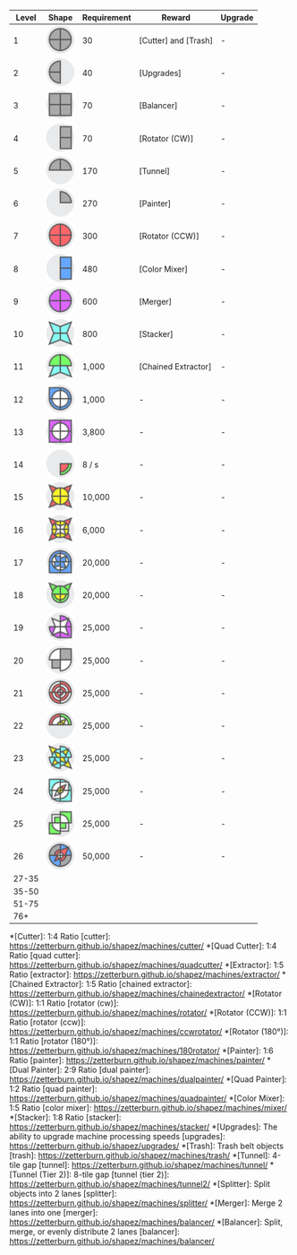 | <span  title="The number of the level">Level</span>|<span  title="The shape requirement for the level.">Shape</span>|<span  title="The amount/speed requirement for the level.">Requirement</span>|<span  title="The reward for completing this level requirement.">Reward</span>|<span  title="The upgrade that this shape is first required for, if applicable.">Upgrade</span>|
|-|-|-|-|-|
|1 | <img  src="iCuCuCuCu.png"  alt="CuCuCuCu"  width="50"/> |30|[Cutter] and [Trash]|-|
|2|<img  src="i----CuCu.png"  alt="----CuCu"  width="50"/> |40|[Upgrades]|-|
|3|<img  src="iRuRuRuRu.png"  alt="RuRuRuRu"  width="50"/> |70|[Balancer]|-|
|4|<img  src="iRuRu----.png"  alt="RuRu----"  width="50"/> |70|[Rotator (CW)]|-|
|5|<img  src="iCu----Cu.png"  alt="Cu----Cu"  width="50"/> |170|[Tunnel]|-|
|6|<img  src="iCu------.png"  alt="Cu------"  width="50"/> |270|[Painter]|-|
|7|<img  src="iCrCrCrCr.png"  alt="CrCrCrCr"  width="50"/> |300|[Rotator (CCW)]|-|
|8|<img  src="iRbRb----.png"  alt="RbRb----"  width="50"/> |480|[Color Mixer]|-|
|9|<img  src="iCpCpCpCp.png"  alt="CpCpCpCp"  width="50"/> |600|[Merger]|-|
|10|<img  src="iScScScSc.png"  alt="ScScScSc"  width="50"/> |800|[Stacker]|-|
|11|<img  src="iCgScScCg.png"  alt="CgScScCg"  width="50"/> |1,000|[Chained Extractor]|-|
|12|<img  src="iCbCbCbRb_CwCwCwCw.png"  alt="CbCbCbRb:CwCwCwCw"  width="50"/> |1,000|-|-|
|13|<img  src="iRpRpRpRp_CwCwCwCw.png"  alt="RpRpRpRp:CwCwCwCw"  width="50"/> |3,800|-|-|
|14|<img  src="i--Cg----_--Cr----.png"  alt="--Cg----:--Cr----"  width="50"/> |8 / s|-|-|
|15|<img  src="iSrSrSrSr_CyCyCyCy.png"  alt="SrSrSrSr:CyCyCyCy"  width="50"/> |10,000|-|-|
|16|<img  src="iSrSrSrSr_CyCyCyCy_SwSwSwSw.png"  alt="SrSrSrSr:CyCyCyCy:SwSwSwSw"  width="50"/> |6,000|-|-|
|17|<img  src="iCbRbRbCb_CwCwCwCw_WbWbWbWb.png"  alt="CbRbRbCb:CwCwCwCw:WbWbWbWb"  width="50"/> |20,000|-|-
|18|<img  src="iSg----Sg_CgCgCgCg_--CyCy--.png"  alt="Sg----Sg:CgCgCgCg:--CyCy--"  width="50"/> |20,000|-|-
|19|<img  src="iCpRpCp--_SwSwSwSw.png"  alt="CpRpCp--:SwSwSwSw"  width="50"/> |25,000|-|-|
|20|<img  src="iRuCw--Cw_----Ru--.png"  alt="RuCw--Cw:----Ru--"  width="50"/> |25,000|-|-|
|21|<img  src="iCrCwCrCw_CwCrCwCr_CrCwCrCw_CwCrCwCr.png"  alt="CrCwCrCw:CwCrCwCr:CrCwCrCw:CwCrCwCr"  width="50"/> |25,000|-|-|
|22|<img  src="iCg----Cr_Cw----Cw_Sy------_Cy----Cy.png"  alt="Cg----Cr:Cw----Cw:Sy------:Cy----Cy"  width="50"/> |25,000|-|-|
|23|<img  src="iCcSyCcSy_SyCcSyCc_CcSyCcSy.png"  alt="CcSyCcSy:SyCcSyCc:CcSyCcSy"  width="50"/> |25,000|-|-|
|24|<img  src="iCcRcCcRc_RwCwRwCw_Sr--Sw--_CyCyCyCy.png"  alt="CcRcCcRc:RwCwRwCw:Sr--Sw--:CyCyCyCy"  width="50"/> |25,000|-|-|
|25|<img  src="iRg--Rg--_CwRwCwRw_--Rg--Rg.png"  alt="Rg--Rg--:CwRwCwRw:--Rg--Rg"  width="50"/> |25,000|-|-|
|26|<img  src="iCbCuCbCu_Sr------_--CrSrCr_CwCwCwCw.png"  alt="drawCbCuCbCu:Sr------:--CrSrCr:CwCwCwCwing"  width="50"/> |50,000|-|-|
|27-35|
|35-50|
|51-75|
|76+|

*[Cutter]: 1:4 Ratio
[cutter]: https://zetterburn.github.io/shapez/machines/cutter/
*[Quad Cutter]: 1:4 Ratio
[quad cutter]: https://zetterburn.github.io/shapez/machines/quadcutter/
*[Extractor]: 1:5 Ratio
[extractor]: https://zetterburn.github.io/shapez/machines/extractor/
*[Chained Extractor]: 1:5 Ratio
[chained extractor]: https://zetterburn.github.io/shapez/machines/chainedextractor/
*[Rotator (CW)]: 1:1 Ratio
[rotator (cw)]: https://zetterburn.github.io/shapez/machines/rotator/
*[Rotator (CCW)]: 1:1 Ratio
[rotator (ccw)]: https://zetterburn.github.io/shapez/machines/ccwrotator/
*[Rotator (180°)]: 1:1 Ratio
[rotator (180°)]: https://zetterburn.github.io/shapez/machines/180rotator/
*[Painter]: 1:6 Ratio
[painter]: https://zetterburn.github.io/shapez/machines/painter/
*[Dual Painter]: 2:9 Ratio
[dual painter]: https://zetterburn.github.io/shapez/machines/dualpainter/
*[Quad Painter]: 1:2 Ratio
[quad painter]: https://zetterburn.github.io/shapez/machines/quadpainter/
*[Color Mixer]: 1:5 Ratio
[color mixer]: https://zetterburn.github.io/shapez/machines/mixer/
*[Stacker]: 1:8 Ratio
[stacker]: https://zetterburn.github.io/shapez/machines/stacker/
*[Upgrades]: The ability to upgrade machine processing speeds
[upgrades]: https://zetterburn.github.io/shapez/upgrades/
*[Trash]: Trash belt objects
[trash]: https://zetterburn.github.io/shapez/machines/trash/
*[Tunnel]: 4-tile gap
[tunnel]: https://zetterburn.github.io/shapez/machines/tunnel/
*[Tunnel (Tier 2)]: 8-tile gap
[tunnel (tier 2)]: https://zetterburn.github.io/shapez/machines/tunnel2/
*[Splitter]: Split objects into 2 lanes
[splitter]: https://zetterburn.github.io/shapez/machines/splitter/
*[Merger]: Merge 2 lanes into one
[merger]: https://zetterburn.github.io/shapez/machines/balancer/
*[Balancer]: Split, merge, or evenly distribute 2 lanes
[balancer]: https://zetterburn.github.io/shapez/machines/balancer/